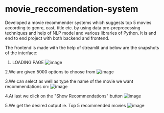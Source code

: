# movie_reccomendation-system
Developed a movie recommender systems which suggests top 5 movies according to genre, cast, title etc. by using data pre-preprocessing techniques and help of NLP model and various libraries of Python. It is and end to end project with both backend and frontend.

The frontend is made with the help of streamlit and below are the snapshots of the interface:

1. LOADING PAGE
![image](https://user-images.githubusercontent.com/90975427/234104694-86c542c5-be0d-4c15-b093-68d88f489f9f.png)

2.We are given 5000 options to choose from
![image](https://user-images.githubusercontent.com/90975427/234105944-c194f05f-ef8b-444a-93f0-38d77891b8d8.png)

3.We can select as well as type the name of the movie we want recommendations on:
![image](https://user-images.githubusercontent.com/90975427/234106340-c396f58d-5857-4d96-bdce-1f063b80c334.png)

4.At last we click on the "Show Recommendations" button
![image](https://user-images.githubusercontent.com/90975427/234107867-af514086-2dd5-41e1-b509-1c2151a2ee5d.png)

5.We get the desired output ie. Top 5 recommended movies
![image](https://user-images.githubusercontent.com/90975427/234108130-78f1e3c8-7121-4753-90a8-950ebe58e69d.png)
